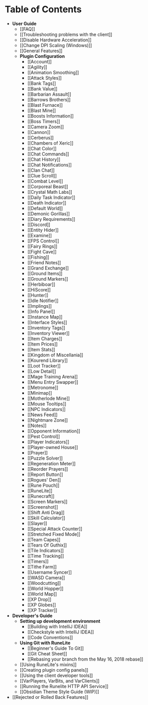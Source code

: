 # Table of Contents
* **User Guide**
  * [[FAQ]]
  * [[Troubleshooting problems with the client]]
  * [[Disable Hardware Acceleration]]
  * [[Change DPI Scaling (Windows)]]
  * [[General Features]]
  * **Plugin Configuration**
    * [[Account]]
    * [[Agility]]
    * [[Animation Smoothing]]
    * [[Attack Styles]]
    * [[Bank Tags]]
    * [[Bank Value]]
    * [[Barbarian Assault]]
    * [[Barrows Brothers]]
    * [[Blast Furnace]]
    * [[Blast Mine]]
    * [[Boosts Information]]
    * [[Boss Timers]]
    * [[Camera Zoom]]
    * [[Cannon]]
    * [[Cerberus]]
    * [[Chambers of Xeric]]
    * [[Chat Color]]
    * [[Chat Commands]]
    * [[Chat History]]
    * [[Chat Notifications]]
    * [[Clan Chat]]
    * [[Clue Scroll]]
    * [[Combat Level]]
    * [[Corporeal Beast]]
    * [[Crystal Math Labs]]
    * [[Daily Task Indicator]]
    * [[Death Indicator]]
    * [[Default World]]
    * [[Demonic Gorillas]]
    * [[Diary Requirements]]
    * [[Discord]]
    * [[Entity Hider]]
    * [[Examine]]
    * [[FPS Control]]
    * [[Fairy Rings]]
    * [[Fight Cave]]
    * [[Fishing]]
    * [[Friend Notes]]
    * [[Grand Exchange]]
    * [[Ground Items]]
    * [[Ground Markers]]
    * [[Herbiboar]]
    * [[HiScore]]
    * [[Hunter]]
    * [[Idle Notifier]]
    * [[Implings]]
    * [[Info Panel]]
    * [[Instance Map]]
    * [[Interface Styles]]
    * [[Inventory Tags]]
    * [[Inventory Viewer]]
    * [[Item Charges]]
    * [[Item Prices]]
    * [[Item Stats]]
    * [[Kingdom of Miscellania]]
    * [[Kourend Library]]
    * [[Loot Tracker]]
    * [[Low Detail]]
    * [[Mage Training Arena]]
    * [[Menu Entry Swapper]]
    * [[Metronome]]
    * [[Minimap]]
    * [[Motherlode Mine]]
    * [[Mouse Tooltips]]
    * [[NPC Indicators]]
    * [[News Feed]]
    * [[Nightmare Zone]]
    * [[Notes]]
    * [[Opponent Information]]
    * [[Pest Control]]
    * [[Player Indicators]]
    * [[Player-owned House]]
    * [[Prayer]]
    * [[Puzzle Solver]]
    * [[Regeneration Meter]]
    * [[Reorder Prayers]]
    * [[Report Button]]
    * [[Rogues' Den]]
    * [[Rune Pouch]]
    * [[RuneLite]]
    * [[Runecraft]]
    * [[Screen Markers]]
    * [[Screenshot]]
    * [[Shift Anti Drag]]
    * [[Skill Calculator]]
    * [[Slayer]]
    * [[Special Attack Counter]]
    * [[Stretched Fixed Mode]]
    * [[Team Capes]]
    * [[Tears Of Guthix]]
    * [[Tile Indicators]]
    * [[Time Tracking]]
    * [[Timers]]
    * [[Tithe Farm]]
    * [[Username Syncer]]
    * [[WASD Camera]]
    * [[Woodcutting]]
    * [[World Hopper]]
    * [[World Map]]
    * [[XP Drop]]
    * [[XP Globes]]
    * [[XP Tracker]]
* **Developer's Guide**
  * **Setting up development environment**
    * [[Building with IntelliJ IDEA]]
    * [[Checkstyle with IntelliJ IDEA]]
    * [[Code Conventions]]
  * **Using Git with RuneLite**
    * [[Beginner's Guide To Git]]
    * [[Git Cheat Sheet]]
    * [[Rebasing your branch from the May 16, 2018 rebase]]
  * [[Using RuneLite's mixins]]
  * [[Creating plugin config panels]]
  * [[Using the client developer tools]]
  * [[VarPlayers, VarBits, and VarClients]]
  * [[Running the Runelite HTTP API Service]]
  * [[Obsidian Theme Style Guide (WIP)]]
* [[Rejected or Rolled Back Features]]
